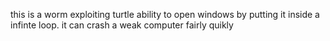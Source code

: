 this is a worm exploiting turtle ability to open windows by putting it inside a infinte loop. it can crash a weak computer fairly quikly
